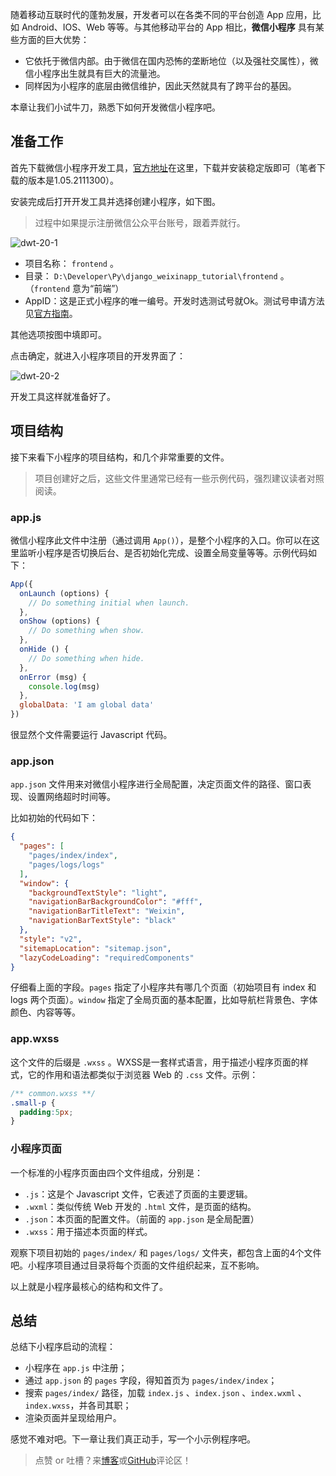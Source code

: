 随着移动互联时代的蓬勃发展，开发者可以在各类不同的平台创造 App 应用，比如 Android、IOS、Web 等等。与其他移动平台的 App 相比，**微信小程序** 具有某些方面的巨大优势：

- 它依托于微信内部。由于微信在国内恐怖的垄断地位（以及强社交属性），微信小程序出生就具有巨大的流量池。
- 同样因为小程序的底层由微信维护，因此天然就具有了跨平台的基因。

本章让我们小试牛刀，熟悉下如何开发微信小程序吧。

## 准备工作

首先下载微信小程序开发工具，[官方地址](https://developers.weixin.qq.com/miniprogram/dev/devtools/download.html)在这里，下载并安装稳定版即可（笔者下载的版本是1.05.2111300）。

安装完成后打开开发工具并选择创建小程序，如下图。

> 过程中如果提示注册微信公众平台账号，跟着弄就行。

![dwt-20-1](https://blog.dusaiphoto.com/img/dwt-20-1.jpg)

- 项目名称： `frontend` 。
- 目录： `D:\Developer\Py\django_weixinapp_tutorial\frontend` 。（`frontend` 意为“前端”）
- AppID：这是正式小程序的唯一编号。开发时选测试号就Ok。测试号申请方法见[官方指南](https://developers.weixin.qq.com/miniprogram/dev/devtools/sandbox.html)。

其他选项按图中填即可。

点击确定，就进入小程序项目的开发界面了：

![dwt-20-2](https://blog.dusaiphoto.com/img/dwt-20-2.jpg)

开发工具这样就准备好了。

## 项目结构

接下来看下小程序的项目结构，和几个非常重要的文件。

> 项目创建好之后，这些文件里通常已经有一些示例代码，强烈建议读者对照阅读。

### app.js

微信小程序此文件中注册（通过调用 `App()`），是整个小程序的入口。你可以在这里监听小程序是否切换后台、是否初始化完成、设置全局变量等等。示例代码如下：

```javascript
App({
  onLaunch (options) {
    // Do something initial when launch.
  },
  onShow (options) {
    // Do something when show.
  },
  onHide () {
    // Do something when hide.
  },
  onError (msg) {
    console.log(msg)
  },
  globalData: 'I am global data'
})
```

很显然个文件需要运行 Javascript 代码。

### app.json

`app.json` 文件用来对微信小程序进行全局配置，决定页面文件的路径、窗口表现、设置网络超时时间等。

比如初始的代码如下：

```json
{
  "pages": [
    "pages/index/index",
    "pages/logs/logs"
  ],
  "window": {
    "backgroundTextStyle": "light",
    "navigationBarBackgroundColor": "#fff",
    "navigationBarTitleText": "Weixin",
    "navigationBarTextStyle": "black"
  },
  "style": "v2",
  "sitemapLocation": "sitemap.json",
  "lazyCodeLoading": "requiredComponents"
}
```

仔细看上面的字段。`pages` 指定了小程序共有哪几个页面（初始项目有 index 和 logs 两个页面）。`window` 指定了全局页面的基本配置，比如导航栏背景色、字体颜色、内容等等。

### app.wxss

这个文件的后缀是 `.wxss` 。WXSS是一套样式语言，用于描述小程序页面的样式，它的作用和语法都类似于浏览器 Web 的 `.css` 文件。示例：

```css
/** common.wxss **/
.small-p {
  padding:5px;
}
```

### 小程序页面

一个标准的小程序页面由四个文件组成，分别是：

- `.js`：这是个 Javascript 文件，它表述了页面的主要逻辑。
- `.wxml`：类似传统 Web 开发的 `.html` 文件，是页面的结构。
- `.json`：本页面的配置文件。（前面的 `app.json` 是全局配置）
- `.wxss`：用于描述本页面的样式。

观察下项目初始的 `pages/index/` 和 `pages/logs/` 文件夹，都包含上面的4个文件吧。小程序项目通过目录将每个页面的文件组织起来，互不影响。

以上就是小程序最核心的结构和文件了。

## 总结

总结下小程序启动的流程：

- 小程序在 `app.js` 中注册；
- 通过 `app.json` 的 `pages` 字段，得知首页为 `pages/index/index`；
- 搜索 `pages/index/` 路径，加载 `index.js` 、`index.json` 、`index.wxml` 、`index.wxss`，并各司其职；
- 渲染页面并呈现给用户。

感觉不难对吧。下一章让我们真正动手，写一个小示例程序吧。

> 点赞 or 吐槽？来[博客](https://www.dusaiphoto.com/)或[GitHub](https://github.com/stacklens)评论区！
